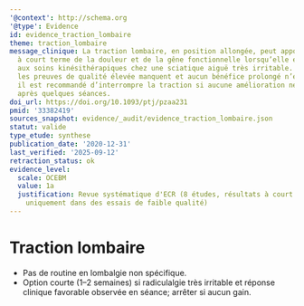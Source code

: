 ```yaml
---
'@context': http://schema.org
'@type': Evidence
id: evidence_traction_lombaire
theme: traction_lombaire
message_clinique: La traction lombaire, en position allongée, peut apporter un soulagement
  à court terme de la douleur et de la gêne fonctionnelle lorsqu’elle est ajoutée
  aux soins kinésithérapiques chez une sciatique aiguë très irritable. Néanmoins,
  les preuves de qualité élevée manquent et aucun bénéfice prolongé n’est établi;
  il est recommandé d’interrompre la traction si aucune amélioration nette n’est obtenue
  après quelques séances.
doi_url: https://doi.org/10.1093/ptj/pzaa231
pmid: '33382419'
sources_snapshot: evidence/_audit/evidence_traction_lombaire.json
statut: valide
type_etude: synthese
publication_date: '2020-12-31'
last_verified: '2025-09-12'
retraction_status: ok
evidence_level:
  scale: OCEBM
  value: 1a
  justification: Revue systématique d'ECR (8 études, résultats à court terme positifs
    uniquement dans des essais de faible qualité)
---
```

# Traction lombaire

- Pas de routine en lombalgie non spécifique.
- Option courte (1–2 semaines) si radiculalgie très irritable et réponse clinique favorable observée en séance; arrêter si aucun gain.

